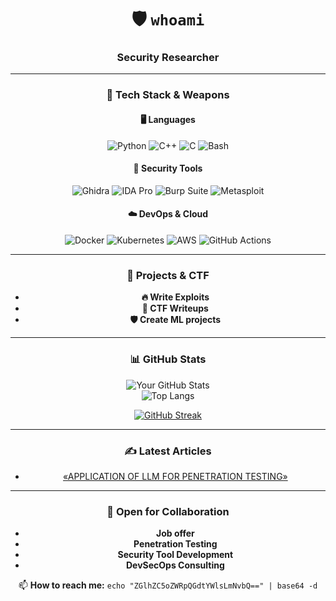 <div align="center">
  
# 🛡️ `whoami`  
### **Security Researcher**  

---

### 🔧 **Tech Stack & Weapons**  
#### **🖥️ Languages**  
![Python](https://img.shields.io/badge/Python-3776AB?style=flat&logo=python&logoColor=white)
![C++](https://img.shields.io/badge/C++-00599C?style=flat&logo=c%2B%2B&logoColor=white)
![C](https://img.shields.io/badge/C-A8B9CC?style=flat&logo=c&logoColor=black)
![Bash](https://img.shields.io/badge/Bash-4EAA25?style=flat&logo=gnu-bash&logoColor=white)

#### **🔐 Security Tools**  
![Ghidra](https://img.shields.io/badge/Ghidra-00ADD8?style=flat&logo=data:image/svg+xml;base64,...)
![IDA Pro](https://img.shields.io/badge/IDA_Pro-FF6C37?style=flat)
![Burp Suite](https://img.shields.io/badge/Burp_Suite-FF6C37?style=flat)
![Metasploit](https://img.shields.io/badge/Metasploit-EA2D2D?style=flat)

#### **☁️ DevOps & Cloud**  
![Docker](https://img.shields.io/badge/Docker-2496ED?style=flat&logo=docker&logoColor=white)
![Kubernetes](https://img.shields.io/badge/Kubernetes-326CE5?style=flat&logo=kubernetes&logoColor=white)
![AWS](https://img.shields.io/badge/AWS-232F3E?style=flat&logo=amazon-aws&logoColor=white)
![GitHub Actions](https://img.shields.io/badge/GitHub_Actions-2088FF?style=flat&logo=github-actions&logoColor=white)

---

### 🚀 **Projects & CTF**  
- **🔥 Write Exploits**   
- **📝 CTF Writeups**   
- **🛡️ Create ML projects**   

---

### 📊 **GitHub Stats**  
<div align="center">
  
![Your GitHub Stats](https://github-readme-stats.vercel.app/api?username=yourusername&show_icons=true&theme=radical&hide_border=true&count_private=true)  
![Top Langs](https://github-readme-stats.vercel.app/api/top-langs/?username=yourusername&layout=compact&theme=radical&hide_border=true)  

[![GitHub Streak](https://streak-stats.demolab.com?user=yourusername&theme=radical&hide_border=true)](https://git.io/streak-stats)  

</div>

---

### ✍️ **Latest Articles**   
- [«APPLICATION OF LLM FOR PENETRATION TESTING»](https://elibrary.ru/item.asp?id=68550299)  


---

### 🤝 **Open for Collaboration**
- **Job offer**
- **Penetration Testing**  
- **Security Tool Development**  
- **DevSecOps Consulting**   

📫 **How to reach me:** `echo "ZGlhZC5oZWRpQGdtYWlsLmNvbQ==" | base64 -d`  


